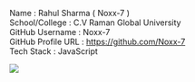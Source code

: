 <!-- # Rahul's Homepage


## Tutorial
## Watch how I built this website on YouTube:

[![youtube](https://user-images.githubusercontent.com/83027100/190384275-cb34087e-4a12-4d59-90c3-cc149dc8b31e.jpg)](https://youtu.be/L1tU3l1lYJ8)

## WebSite Link - https://my-portfolio-ten-sooty.vercel.app/




## Stack

- [Next.js](https://nextjs.org/) - A React framework with hybrid static & server rendering, and route pre-fetching, etc.
- [Chakra UI](https://chakra-ui.com/) - A simple, modular and accessible component library for React
- [Three.js](https://threejs.org/) - 3D library for JavaScript
- [Framer Motion](https://www.framer.com/motion/) - An animation library for React

## Project structure

```
$PROJECT_ROOT
│   # Page files
├── pages
│   # React component files
├── components
│   # Non-react modules
├── lib
│   # Static files for images and 3d model file
└── public
```



 -->


Name : Rahul Sharma ( Noxx-7 ) <br />
School/College : C.V Raman Global University <br />
GitHub Username : Noxx-7 <br />
GitHub Profile URL : https://github.com/Noxx-7 <br />
Tech Stack : JavaScript

![](preview.png)
